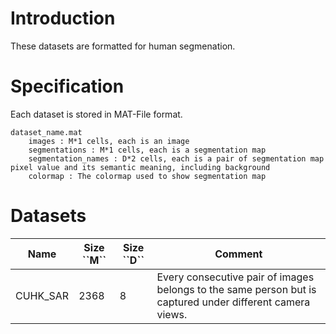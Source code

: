 Introduction
============
These datasets are formatted for human segmenation.

Specification
=============
Each dataset is stored in MAT-File format.

    dataset_name.mat
        images : M*1 cells, each is an image
        segmentations : M*1 cells, each is a segmentation map
        segmentation_names : D*2 cells, each is a pair of segmentation map pixel value and its semantic meaning, including background
        colormap : The colormap used to show segmentation map

Datasets
========
<table>
    <thead>
        <tr>
            <th>Name</th>
            <th>Size ``M``</th>
            <th>Size ``D``</th>
            <th>Comment</th>
        </tr>
    </thead>
    <tbody>
        <tr>
            <td>CUHK_SAR</td>
            <td>2368</td>
            <td>8</td>
            <td>Every consecutive pair of images belongs to the same person but is captured under different camera views.</td>
        </tr>
    </tbody>
<table>